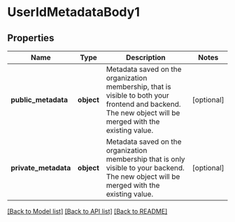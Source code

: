 # UserIdMetadataBody1

## Properties
Name | Type | Description | Notes
------------ | ------------- | ------------- | -------------
**public_metadata** | **object** | Metadata saved on the organization membership, that is visible to both your frontend and backend. The new object will be merged with the existing value. | [optional] 
**private_metadata** | **object** | Metadata saved on the organization membership that is only visible to your backend. The new object will be merged with the existing value. | [optional] 

[[Back to Model list]](../README.md#documentation-for-models) [[Back to API list]](../README.md#documentation-for-api-endpoints) [[Back to README]](../README.md)

